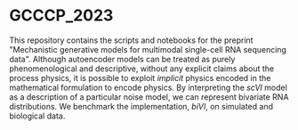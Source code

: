 # GCCCP_2023
This repository contains the scripts and notebooks for the preprint "Mechanistic generative models for multimodal single-cell RNA sequencing data". Although autoencoder models can be treated as purely phenomenological and descriptive, without any explicit claims about the process physics, it is possible to exploit *implicit* physics encoded in the mathematical formulation to encode physics. By interpreting the _scVI_ model as a description of a particular noise model, we can represent bivariate RNA distributions. We benchmark the implementation, _biVI_, on simulated and biological data.
